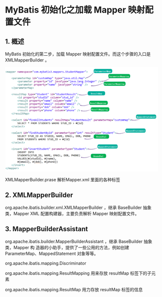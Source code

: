 # MyBatis 初始化之加载 Mapper 映射配置文件

## 1. 概述

 MyBatis 初始化的第二步，加载 Mapper 映射配置文件。而这个步骤的入口是 XMLMapperBuilder 。
 
 ![](../image/06.png)
 
 XMLMapperBuilder.prase 解析Mapper.xml 里面的各种标签
 
 ## 2. XMLMapperBuilder
 
 org.apache.ibatis.builder.xml.XMLMapperBuilder ，继承 BaseBuilder 抽象类，Mapper XML 
 配置构建器，主要负责解析 Mapper 映射配置文件。 
 
 ## 3. MapperBuilderAssistant
 
 org.apache.ibatis.builder.MapperBuilderAssistant ，继承 BaseBuilder 抽象类，Mapper 构
 造器的小助手，提供了一些公用的方法，例如创建 ParameterMap、MappedStatement 对象等等。
 
 org.apache.ibatis.mapping.Discriminator
 
 org.apache.ibatis.mapping.ResultMapping 用来存放 resultMap 标签下的子元素
 
 org.apache.ibatis.mapping.ResultMap 用力存放 resultMap 标签的信息